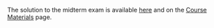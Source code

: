 <!--
.. title: Midterm 1 Solution Posted
.. slug: midterm-1-solution-posted
.. date: 2015-02-19 13:04:09 UTC-06:00
.. tags: 
.. category: 
.. link: 
.. description: 
.. type: text
-->

The solution to the midterm exam is available [here](/files/midterm1_solution.pdf) and on the [Course Materials](/course-mat/) page.
